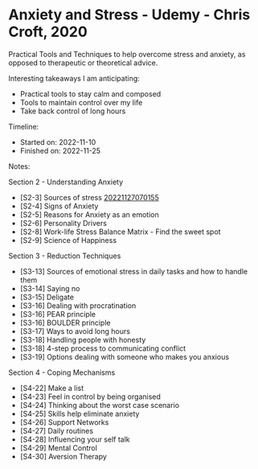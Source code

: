 # Anxiety and Stress - Udemy - Chris Croft, 2020

Practical Tools and Techniques to help overcome stress and anxiety, as
opposed to therapeutic or theoretical advice.

Interesting takeaways I am anticipating:

* Practical tools to stay calm and composed
* Tools to maintain control over my life
* Take back control of long hours

Timeline:

* Started on: 2022-11-10
* Finished on: 2022-11-25

Notes:

Section 2 - Understanding Anxiety

* [S2-3] Sources of stress [20221127070155](../20221127070155/README.md)
* [S2-4] Signs of Anxiety
* [S2-5] Reasons for Anxiety as an emotion
* [S2-6] Personality Drivers
* [S2-8] Work-life Stress Balance Matrix - Find the sweet spot
* [S2-9] Science of Happiness

Section 3 - Reduction Techniques

* [S3-13] Sources of emotional stress in daily tasks and how to handle them 
* [S3-14] Saying no
* [S3-15] Deligate
* [S3-16] Dealing with procratination
* [S3-16] PEAR principle
* [S3-16] BOULDER principle
* [S3-17] Ways to avoid long hours
* [S3-18] Handling people with honesty
* [S3-18] 4-step process to communicating conflict
* [S3-19] Options dealing with someone who makes you anxious

Section 4 - Coping Mechanisms

* [S4-22] Make a list
* [S4-23] Feel in control by being organised
* [S4-24] Thinking about the worst case scenario
* [S4-25] Skills help eliminate anxiety
* [S4-26] Support Networks
* [S4-27] Daily routines
* [S4-28] Influencing your self talk
* [S4-29] Mental Control
* [S4-30] Aversion Therapy


